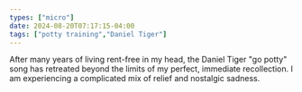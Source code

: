 ```yaml
---
types: ["micro"]
date: 2024-08-20T07:17:15-04:00
tags: ["potty training","Daniel Tiger"]
---
```

After many years of living rent-free in my head, the Daniel Tiger "go potty" song has retreated beyond the limits of my perfect, immediate recollection. I am experiencing a complicated mix of relief and nostalgic sadness.
